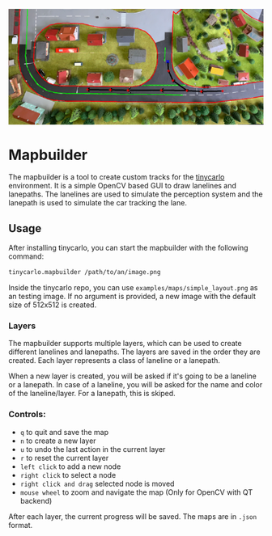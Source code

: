 ![Mapbuilder Example](../docs/mapbuilder.png)

# Mapbuilder
The mapbuilder is a tool to create custom tracks for the [tinycarlo](../README.md) environment. It is a simple OpenCV based GUI to draw lanelines and lanepaths. The lanelines are used to simulate the perception system and the lanepath is used to simulate the car tracking the lane.

## Usage
After installing tinycarlo, you can start the mapbuilder with the following command:
```bash
tinycarlo.mapbuilder /path/to/an/image.png 
```
Inside the tinycarlo repo, you can use `examples/maps/simple_layout.png` as an testing image. If no argument is provided, a new image with the default size of 512x512 is created.

### Layers
The mapbuilder supports multiple layers, which can be used to create different lanelines and lanepaths. The layers are saved in the order they are created. Each layer represents a class of laneline or a lanepath. 

When a new layer is created, you will be asked if it's going to be a laneline or a lanepath. In case of a laneline, you will be asked for the name and color of the laneline/layer. For a lanepath, this is skiped. 

### Controls:
- `q` to quit and save the map
- `n` to create a new layer
- `u` to undo the last action in the current layer
- `r` to reset the current layer
- `left click` to add a new node
- `right click` to select a node
- `right click and drag` selected node is moved
- `mouse wheel` to zoom and navigate the map (Only for OpenCV with QT backend)

After each layer, the current progress will be saved. The maps are in `.json` format. 
